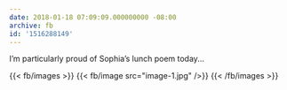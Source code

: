 ```yaml
---
date: 2018-01-18 07:09:09.000000000 -08:00
archive: fb
id: '1516288149'
---
```


I’m particularly proud of Sophia’s lunch poem today...

{{< fb/images >}}
{{< fb/image src="image-1.jpg" />}}
{{< /fb/images >}}
